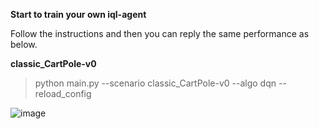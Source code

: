**Start to train your own iql-agent**

Follow the instructions and then you can reply the same performance as below.

**classic_CartPole-v0**

>python main.py --scenario classic_CartPole-v0 --algo dqn --reload_config

![image](../assets/dqn_cartpole.png)

[comment]: <> (**classic_MountainCar-v0**)

[comment]: <> (>python main.py --scenario classic_MountainCar-v0 --algo dqn --reload_config)

[comment]: <> (![image]&#40;https://github.com/jidiai/ai_lib/raw/master/examples/assets/dqn_mountaincar.png&#41;)